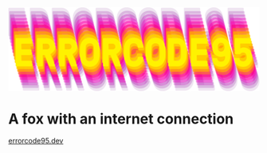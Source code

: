 <img align='center' src="https://github.com/Errorcode95/Errorcode95/blob/main/banner.png" width="800">
<h1>A fox with an internet connection</h1>
<a href="https://errorcode95.dev" target="_blank">errorcode95.dev</a>
